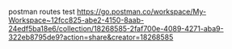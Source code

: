 postman routes test
https://go.postman.co/workspace/My-Workspace~12fcc825-abe2-4150-8aab-24edf5ba18e6/collection/18268585-2faf700e-4089-4271-aba9-322eb8795de9?action=share&creator=18268585
